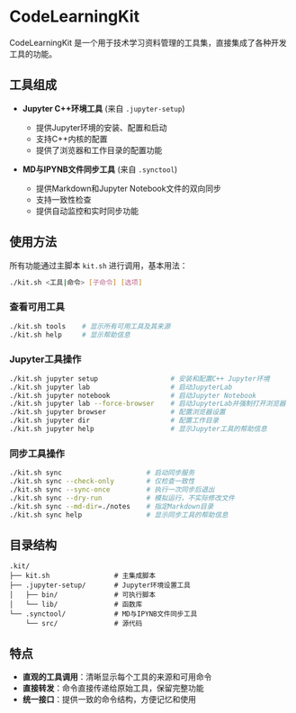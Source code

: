 # CodeLearningKit

CodeLearningKit 是一个用于技术学习资料管理的工具集，直接集成了各种开发工具的功能。

## 工具组成

- **Jupyter C++环境工具** (来自 `.jupyter-setup`)
  - 提供Jupyter环境的安装、配置和启动
  - 支持C++内核的配置
  - 提供了浏览器和工作目录的配置功能

- **MD与IPYNB文件同步工具** (来自 `.synctool`)
  - 提供Markdown和Jupyter Notebook文件的双向同步
  - 支持一致性检查
  - 提供自动监控和实时同步功能

## 使用方法

所有功能通过主脚本 `kit.sh` 进行调用，基本用法：

```bash
./kit.sh <工具|命令> [子命令] [选项]
```

### 查看可用工具

```bash
./kit.sh tools    # 显示所有可用工具及其来源
./kit.sh help     # 显示帮助信息
```

### Jupyter工具操作

```bash
./kit.sh jupyter setup                  # 安装和配置C++ Jupyter环境
./kit.sh jupyter lab                    # 启动JupyterLab
./kit.sh jupyter notebook               # 启动Jupyter Notebook
./kit.sh jupyter lab --force-browser    # 启动JupyterLab并强制打开浏览器
./kit.sh jupyter browser                # 配置浏览器设置
./kit.sh jupyter dir                    # 配置工作目录
./kit.sh jupyter help                   # 显示Jupyter工具的帮助信息
```

### 同步工具操作

```bash
./kit.sh sync                     # 启动同步服务
./kit.sh sync --check-only        # 仅检查一致性
./kit.sh sync --sync-once         # 执行一次同步后退出
./kit.sh sync --dry-run           # 模拟运行，不实际修改文件
./kit.sh sync --md-dir=./notes    # 指定Markdown目录
./kit.sh sync help                # 显示同步工具的帮助信息
```

## 目录结构

```
.kit/
├── kit.sh                # 主集成脚本
├── .jupyter-setup/       # Jupyter环境设置工具
│   ├── bin/              # 可执行脚本
│   └── lib/              # 函数库
└── .synctool/            # MD与IPYNB文件同步工具
    └── src/              # 源代码
```

## 特点

- **直观的工具调用**：清晰显示每个工具的来源和可用命令
- **直接转发**：命令直接传递给原始工具，保留完整功能
- **统一接口**：提供一致的命令结构，方便记忆和使用
